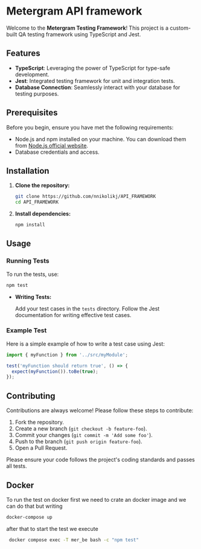 # Metergram API framework

Welcome to the **Metergram Testing Framework**! This project is a custom-built QA testing framework using TypeScript and Jest.

## Features

- **TypeScript**: Leveraging the power of TypeScript for type-safe development.
- **Jest**: Integrated testing framework for unit and integration tests.
- **Database Connection**: Seamlessly interact with your database for testing purposes.

## Prerequisites

Before you begin, ensure you have met the following requirements:

- Node.js and npm installed on your machine. You can download them from [Node.js official website](https://nodejs.org/).
- Database credentials and access.

## Installation

1. **Clone the repository:**

    ```bash
    git clone https://github.com/nnikolikj/API_FRAMEWORK
    cd API_FRAMEWORK
    ```

2. **Install dependencies:**

    ```bash
    npm install
    ```

## Usage

### Running Tests

To run the tests, use:

```bash
npm test
```

- **Writing Tests:**

  Add your test cases in the `tests` directory. Follow the Jest documentation for writing effective test cases.

### Example Test

Here is a simple example of how to write a test case using Jest:

```typescript
import { myFunction } from '../src/myModule';

test('myFunction should return true', () => {
  expect(myFunction()).toBe(true);
});
```

## Contributing

Contributions are always welcome! Please follow these steps to contribute:

1. Fork the repository.
2. Create a new branch (`git checkout -b feature-foo`).
3. Commit your changes (`git commit -m 'Add some foo'`).
4. Push to the branch (`git push origin feature-foo`).
5. Open a Pull Request.

Please ensure your code follows the project's coding standards and passes all tests.

## Docker 

To run the test on docker first we need to crate an docker image and we can do that but writing 

```bash
docker-compose up
```

after that to start the test we execute

```bash
 docker compose exec -T mer_be bash -c "npm test"
```
